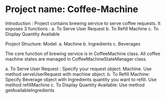 
# Project name: Coffee-Machine
Introduction : Project contains brewing service to serve coffee requests. It exposes 3 functions :
  a. To Serve User Request
  b. To Refill Machine
  c. To Display Quantity Available

Project Structure:
Model: 
a. Machine
b. Ingredients
c. Beverages

The core function of brewing service is in CoffeeMachine class. All coffee machine states are managed in CoffeeMachineStateManager class.

a. To Serve User Request : Specify your request object: Machine. Use method serveUserRequest with machine object.
b. To Refill Machine: Specify Beverage object with Ingredients quantity you want to refill. Use method refillMachine
c. To Display Quantity Available: Use method getAvailableIngredients



